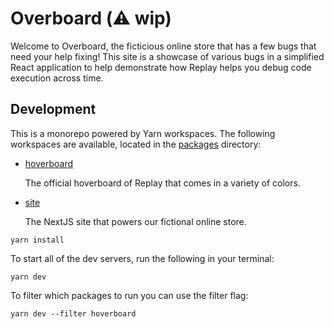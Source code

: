 # Overboard (⚠️ wip)

Welcome to Overboard, the ficticious online store that has a few bugs that need your help fixing! This site is a showcase of various bugs in a simplified React application to help demonstrate how Replay helps you debug code execution across time.

## Development

This is a monorepo powered by Yarn workspaces. The following workspaces are available, located in the [packages](/packages) directory:

- [hoverboard](/packages/hoverboard/)

  The official hoverboard of Replay that comes in a variety of colors.

- [site](/packages/site/)

  The NextJS site that powers our fictional online store.

```
yarn install
```

To start all of the dev servers, run the following in your terminal:

```
yarn dev
```

To filter which packages to run you can use the filter flag:

```
yarn dev --filter hoverboard
```
